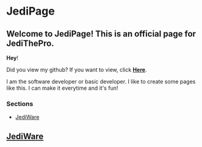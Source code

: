 # **JediPage**
## Welcome to JediPage! This is an official page for JediThePro.

**Hey**!

Did you view my github? If you want to view, click **[Here](https://github.com/JediThePro)**.

I am the software developer or basic developer. I like to create some pages like this.
I can make it everytime and it's fun!

### Sections
- [JediWare](##JediWare)

## [JediWare](https://github.com/JediWare)
